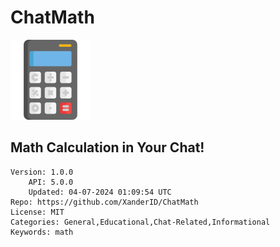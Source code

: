 # ChatMath
<img src="https://raw.githubusercontent.com/XanderID/ChatMath/7d5771bbb166bfa068150a0c58db9db8d540c5b3/assets/icon.png" width="128" height="128" />

## Math Calculation in Your Chat!
```properties
Version: 1.0.0
    API: 5.0.0
    Updated: 04-07-2024 01:09:54 UTC
Repo: https://github.com/XanderID/ChatMath
License: MIT
Categories: General,Educational,Chat-Related,Informational
Keywords: math
```